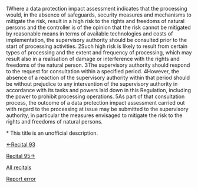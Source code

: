 
1Where a data protection impact assessment indicates that the processing would, in the absence of safeguards, security measures and mechanisms to mitigate the risk, result in a high risk to the rights and freedoms of natural persons and the controller is of the opinion that the risk cannot be mitigated by reasonable means in terms of available technologies and costs of implementation, the supervisory authority should be consulted prior to the start of processing activities. 2Such high risk is likely to result from certain types of processing and the extent and frequency of processing, which may result also in a realisation of damage or interference with the rights and freedoms of the natural person. 3The supervisory authority should respond to the request for consultation within a specified period. 4However, the absence of a reaction of the supervisory authority within that period should be without prejudice to any intervention of the supervisory authority in accordance with its tasks and powers laid down in this Regulation, including the power to prohibit processing operations. 5As part of that consultation process, the outcome of a data protection impact assessment carried out with regard to the processing at issue may be submitted to the supervisory authority, in particular the measures envisaged to mitigate the risk to the rights and freedoms of natural persons.


\* This title is an unofficial description.




[←Recital 93](https://gdpr-info.eu/recitals/no-93/ "93 - Data Protection Impact Assessment at Authorities")


[Recital 95→](https://gdpr-info.eu/recitals/no-95/ "95 - Support by the Processor")


[All recitals](https://gdpr-info.eu/recitals/)

[Report error](https://gdpr-info.eu/gf/?TB_iframe=true&height=306 "Your message")

